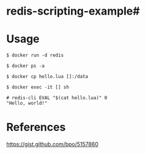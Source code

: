 # redis-scripting-example# 

# Usage
```
$ docker run -d redis
```

```
$ docker ps -a 
```

```
$ docker cp hello.lua []:/data 
```
```
$ docker exec -it [] sh 
```

```
# redis-cli EVAL "$(cat hello.lua)" 0
"Hello, world!"
```
# References
https://gist.github.com/bpo/5157860
